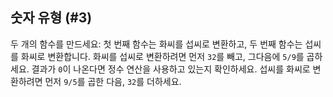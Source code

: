 ## 숫자 유형 (#3)

두 개의 함수를 만드세요: 첫 번째 함수는 화씨를 섭씨로 변환하고, 두 번째 함수는 섭씨를 화씨로 변환합니다. 화씨를 섭씨로 변환하려면 먼저 `32`를 빼고, 그다음에 `5/9`를 곱하세요. 결과가 `0`이 나온다면 정수 연산을 사용하고 있는지 확인하세요. 섭씨를 화씨로 변환하려면 먼저 `9/5`를 곱한 다음, `32`를 더하세요.